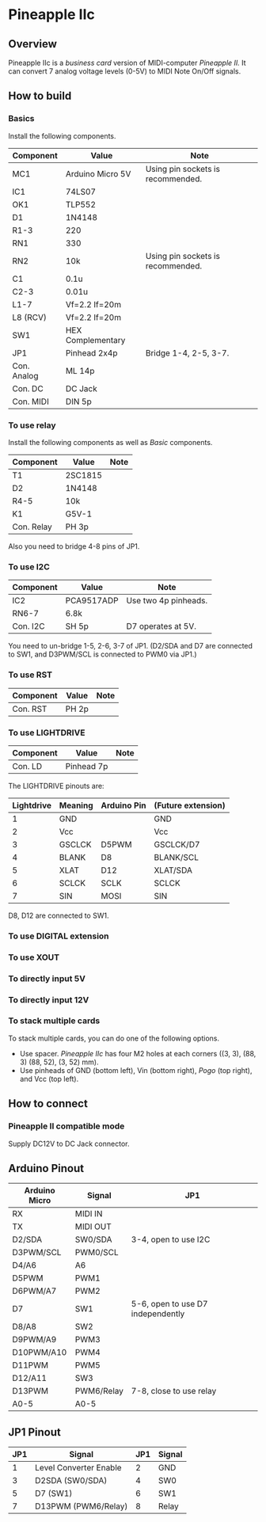 # Pineapple IIc

## Overview

Pineapple IIc is a _business card_ version of MIDI-computer _Pineapple II._ It can convert 7 analog voltage levels (0-5V) to MIDI Note On/Off signals.

## How to build

### Basics

Install the following components.

| Component   | Value             | Note                              |
|-------------|-------------------|-----------------------------------|
| MC1         | Arduino Micro 5V  | Using pin sockets is recommended. |
| IC1         | 74LS07            |                                   |
| OK1         | TLP552            |                                   |
| D1          | 1N4148            |                                   |
| R1-3        | 220               |                                   |
| RN1         | 330               |                                   |
| RN2         | 10k               | Using pin sockets is recommended. |
| C1          | 0.1u              |                                   |
| C2-3        | 0.01u             |                                   |
| L1-7        | Vf=2.2 If=20m     |                                   |
| L8 (RCV)    | Vf=2.2 If=20m     |                                   |
| SW1         | HEX Complementary |                                   |
| JP1         | Pinhead 2x4p      | Bridge 1-4, 2-5, 3-7.             |
| Con. Analog | ML 14p            |                                   |
| Con. DC     | DC Jack           |                                   |
| Con. MIDI   | DIN 5p            |                                   |

### To use relay

Install the following components as well as _Basic_ components.

| Component   | Value             | Note                              |
|-------------|-------------------|-----------------------------------|
| T1          | 2SC1815           |                                   |
| D2          | 1N4148            |                                   |
| R4-5        | 10k               |                                   |
| K1          | G5V-1             |                                   |
| Con. Relay  | PH 3p             |                                   |

Also you need to bridge 4-8 pins of JP1.

### To use I2C

| Component   | Value             | Note                              |
|-------------|-------------------|-----------------------------------|
| IC2         | PCA9517ADP        | Use two 4p pinheads.              |
| RN6-7       | 6.8k              |                                   |
| Con. I2C    | SH 5p             | D7 operates at 5V.                |

You need to un-bridge 1-5, 2-6, 3-7 of JP1. (D2/SDA and D7 are connected to SW1, and D3PWM/SCL is connected to PWM0 via JP1.)

### To use RST

| Component   | Value             | Note                              |
|-------------|-------------------|-----------------------------------|
| Con. RST    | PH 2p             |                                   |

### To use LIGHTDRIVE

| Component   | Value             | Note                              |
|-------------|-------------------|-----------------------------------|
| Con. LD     | Pinhead 7p        |                                   |

The LIGHTDRIVE pinouts are:

| Lightdrive | Meaning | Arduino Pin | (Future extension) |
|------------|---------|-------------|--------------------|
| 1          | GND     |             | GND                |
| 2          | Vcc     |             | Vcc                |
| 3          | GSCLCK  | D5PWM       | GSCLCK/D7          |
| 4          | BLANK   | D8          | BLANK/SCL          |
| 5          | XLAT    | D12         | XLAT/SDA           |
| 6          | SCLCK   | SCLK        | SCLCK              |
| 7          | SIN     | MOSI        | SIN                |

D8, D12 are connected to SW1.

### To use DIGITAL extension

### To use XOUT

### To directly input 5V

### To directly input 12V



### To stack multiple cards

To stack multiple cards, you can do one of the following options.

* Use spacer. _Pineapple IIc_ has four M2 holes at each corners ((3, 3), (88, 3) (88, 52), (3, 52) mm).
* Use pinheads of GND (bottom left), Vin (bottom right), _Pogo_ (top right), and Vcc (top left).

## How to connect

### Pineapple II compatible mode

Supply DC12V to DC Jack connector.


## Arduino Pinout

| Arduino Micro | Signal     | JP1                               |
|---------------|------------|-----------------------------------|
| RX            | MIDI IN    |                                   |
| TX            | MIDI OUT   |                                   |
| D2/SDA        | SW0/SDA    | 3-4, open to use I2C              |
| D3PWM/SCL     | PWM0/SCL   |                                   |
| D4/A6         | A6         |                                   |
| D5PWM         | PWM1       |                                   |
| D6PWM/A7      | PWM2       |                                   |
| D7            | SW1        | 5-6, open to use D7 independently |
| D8/A8         | SW2        |                                   |
| D9PWM/A9      | PWM3       |                                   |
| D10PWM/A10    | PWM4       |                                   |
| D11PWM        | PWM5       |                                   |
| D12/A11       | SW3        |                                   |
| D13PWM        | PWM6/Relay | 7-8, close to use relay           |
| A0-5          | A0-5       |                                   |


## JP1 Pinout

| JP1 | Signal                 | JP1 | Signal |
|-----|------------------------|-----|--------|
| 1   | Level Converter Enable | 2   | GND    |
| 3   | D2SDA (SW0/SDA)        | 4   | SW0    |
| 5   | D7 (SW1)               | 6   | SW1    |
| 7   | D13PWM (PWM6/Relay)    | 8   | Relay  |
